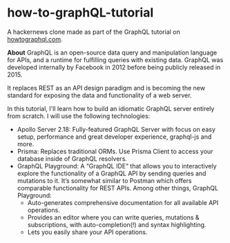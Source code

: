 # how-to-graphQL-tutorial

A hackernews clone made as part of the GraphQL tutorial on [howtographql.com](https://www.howtographql.com/). 

**About**
GraphQL is an open-source data query and manipulation language for APIs, and a runtime for fulfilling queries with existing data. GraphQL was developed internally by Facebook in 2012 before being publicly released in 2015.

It replaces REST as an API design paradigm and is becoming the new standard for exposing the data and functionality of a web server.

In this tutorial, I'll learn how to build an idiomatic GraphQL server entirely from scratch. I will use the following technologies:

- Apollo Server 2.18: Fully-featured GraphQL Server with focus on easy setup, performance and great developer experience, graphql-js and more.
- Prisma: Replaces traditional ORMs. Use Prisma Client to access your database inside of GraphQL resolvers.
- GraphQL Playground: A “GraphQL IDE” that allows you to interactively explore the functionality of a GraphQL API by sending queries and mutations to it. It’s somewhat similar to Postman which offers comparable functionality for REST APIs. Among other things, GraphQL Playground:
  - Auto-generates comprehensive documentation for all available API operations.
  - Provides an editor where you can write queries, mutations & subscriptions, with auto-completion(!) and syntax highlighting.
  - Lets you easily share your API operations.


